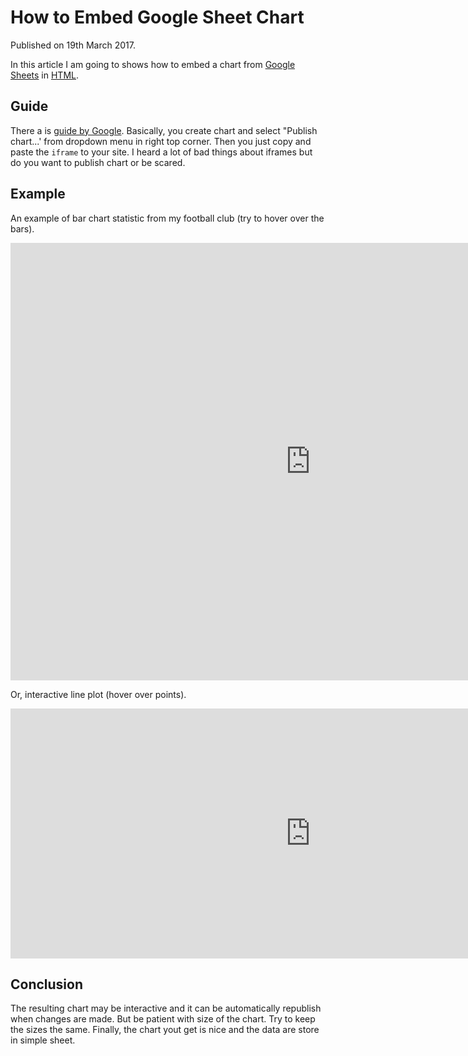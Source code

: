 <!doctype html>
<html>
<head>
<meta charset="UTF-8">
<title>How to Embed Google Sheet Chart</title>
</head>
<body>

# How to Embed Google Sheet Chart

Published on 19th March 2017.

In this article I am going to shows how to embed a chart from
[Google Sheets](https://sheets.google.com/) in 
[HTML](https://en.wikipedia.org/wiki/HTML).

## Guide

There a is
[guide by Google](https://support.google.com/docs/answer/183965?hl=en).
Basically, you create chart and select "Publish chart...'
from dropdown menu in right top corner.
Then you just copy and paste the `iframe` to your site.
I heard a lot of bad things about iframes
but do you want to publish chart or be scared.

## Example

An example of bar chart statistic from my football club
(try to hover over the bars).

<iframe width="960" height="700" seamless frameborder="0" scrolling="no" src="https://docs.google.com/spreadsheets/d/1feW5hUR1_lVC9qylgzzvvnoD79YoNXim9oR7W4rWzk4/pubchart?oid=1472796028&amp;format=interactive"></iframe>

Or, interactive line plot (hover over points).

<iframe width="960" height="400" seamless frameborder="0" scrolling="no" src="https://docs.google.com/spreadsheets/d/1feW5hUR1_lVC9qylgzzvvnoD79YoNXim9oR7W4rWzk4/pubchart?oid=1321294546&amp;format=interactive"></iframe>

## Conclusion

The resulting chart may be interactive and it can be automatically republish
when changes are made.
But be patient with size of the chart.
Try to keep the sizes the same.
Finally, the chart yout get is nice and the data are store in simple sheet.

</body>
</html>
